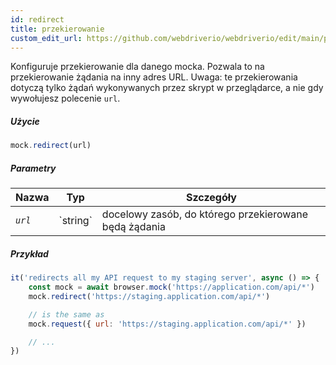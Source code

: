 ```yaml
---
id: redirect
title: przekierowanie
custom_edit_url: https://github.com/webdriverio/webdriverio/edit/main/packages/webdriverio/src/commands/mock/redirect.ts
---
```


Konfiguruje przekierowanie dla danego mocka. Pozwala to na przekierowanie żądania na inny adres URL.
Uwaga: te przekierowania dotyczą tylko żądań wykonywanych przez skrypt w przeglądarce, a nie gdy wywołujesz polecenie `url`.

##### Użycie

```js
mock.redirect(url)
```

##### Parametry

<table>
  <thead>
    <tr>
      <th>Nazwa</th><th>Typ</th><th>Szczegóły</th>
    </tr>
  </thead>
  <tbody>
    <tr>
      <td><code><var>url</var></code></td>
      <td>`string`</td>
      <td>docelowy zasób, do którego przekierowane będą żądania</td>
    </tr>
  </tbody>
</table>

##### Przykład

```js title="respond.js"
it('redirects all my API request to my staging server', async () => {
    const mock = await browser.mock('https://application.com/api/*')
    mock.redirect('https://staging.application.com/api/*')

    // is the same as
    mock.request({ url: 'https://staging.application.com/api/*' })

    // ...
})
```